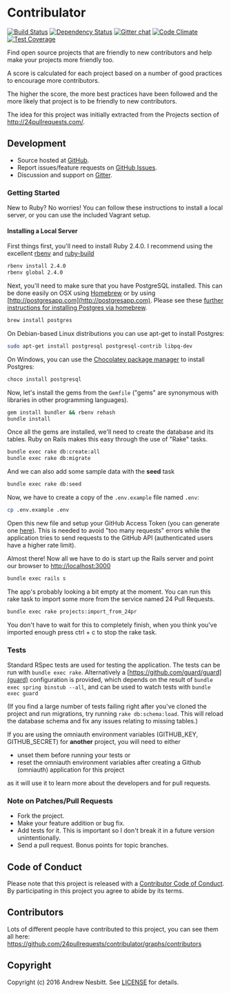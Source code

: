 # Contribulator

[![Build Status](https://travis-ci.org/24pullrequests/contribulator.svg?branch=master)](https://travis-ci.org/24pullrequests/contribulator)
[![Dependency Status](https://img.shields.io/gemnasium/24pullrequests/contribulator.svg?style=flat)](https://gemnasium.com/contribulator/contribulator)
[![Gitter chat](https://img.shields.io/badge/gitter-andrew--contribulator-brightgreen.svg?style=flat)](https://gitter.im/24pullrequests/contribulator)
[![Code Climate](https://codeclimate.com/github/24pullrequests/contribulator/badges/gpa.svg)](https://codeclimate.com/github/24pullrequests/contribulator)
[![Test Coverage](https://codeclimate.com/github/24pullrequests/contribulator/badges/coverage.svg)](https://codeclimate.com/github/24pullrequests/contribulator/coverage)

Find open source projects that are friendly to new contributors and help make your projects more friendly too.

A score is calculated for each project based on a number of good practices to encourage more contributors.

The higher the score, the more best practices have been followed and the more likely that project is to be friendly to
new contributors.

The idea for this project was initially extracted from the Projects section of  http://24pullrequests.com/.

## Development

- Source hosted at [GitHub](https://github.com/24pullrequests/contribulator).
- Report issues/feature requests on [GitHub Issues](https://github.com/24pullrequests/contribulator/issues).
- Discussion and support on [Gitter](https://gitter.im/24pullrequests/contribulator).

### Getting Started

New to Ruby? No worries! You can follow these instructions to install a local server, or you can use the included
Vagrant setup.

#### Installing a Local Server

First things first, you'll need to install Ruby 2.4.0. I recommend using the excellent
[rbenv](https://github.com/rbenv/rbenv) and [ruby-build](https://github.com/rbenv/ruby-build)

```bash
rbenv install 2.4.0
rbenv global 2.4.0
```

Next, you'll need to make sure that you have PostgreSQL installed. This can be done easily on OSX using
[Homebrew](http://mxcl.github.io/homebrew/) or by using [http://postgresapp.com](http://postgresapp.com).
Please see these
[further instructions for installing Postgres via homebrew](http://www.mikeball.us/blog/setting-up-postgres-with-homebrew/).

```bash
brew install postgres
```

On Debian-based Linux distributions you can use apt-get to install Postgres:

```bash
sudo apt-get install postgresql postgresql-contrib libpq-dev
```

On Windows, you can use the [Chocolatey package manager](http://chocolatey.org/) to install Postgres:

```bash
choco install postgresql
```

Now, let's install the gems from the `Gemfile` ("gems" are synonymous with libraries in other programming languages).

```bash
gem install bundler && rbenv rehash
bundle install
```

Once all the gems are installed, we'll need to create the database and its tables. Ruby on Rails makes this easy
through the use of "Rake" tasks.

```bash
bundle exec rake db:create:all
bundle exec rake db:migrate
```

And we can also add some sample data with the **seed** task

```bash
bundle exec rake db:seed
```

Now, we have to create a copy of the `.env.example` file named `.env`:

```bash
cp .env.example .env
```

Open this new file and setup your GitHub Access Token (you can generate one [here](https://github.com/settings/tokens)).
This is needed to avoid "too many requests" errors while the application tries to send requests to the GitHub API (authenticated users
 have a higher rate limit).

Almost there! Now all we have to do is start up the Rails server and point
our browser to <http://localhost:3000>

```bash
bundle exec rails s
```

The app's probably looking a bit empty at the moment. You can run this rake task to import some more from the
service named 24 Pull Requests.

```bash
bundle exec rake projects:import_from_24pr
```

You don't have to wait for this to completely finish, when you think you've imported enough press ctrl + c to
stop the rake task.

### Tests

Standard RSpec tests are used for testing the application. The
tests can be run with `bundle exec rake`. Alternatively a [https://github.com/guard/guard](guard) configuration is provided, which depends on the result of `bundle exec spring binstub --all`, and can be used to watch tests with `bundle exec guard`

(If you find a large number of tests failing right after you've cloned the project and run migrations, try running
`rake db:schema:load`. This will reload the database schema and fix any issues relating to missing tables.)

If you are using the omniauth environment variables
(GITHUB_KEY, GITHUB_SECRET)
for **another** project, you will need to either
* unset them before running your tests or
* reset the omniauth environment variables after creating a Github (omniauth) application for this project

as it will use it to learn more about the developers and for pull requests.

### Note on Patches/Pull Requests

* Fork the project.
* Make your feature addition or bug fix.
* Add tests for it. This is important so I don't break it in a future version unintentionally.
* Send a pull request. Bonus points for topic branches.

## Code of Conduct

Please note that this project is released with a [Contributor Code of Conduct](CODE_OF_CONDUCT.md). By participating in
this project you agree to abide by its terms.

## Contributors

Lots of different people have contributed to this project, you can see them all here:
https://github.com/24pullrequests/contribulator/graphs/contributors

## Copyright

Copyright (c) 2016 Andrew Nesbitt. See [LICENSE](https://github.com/24pullrequests/contribulator/blob/master/LICENSE) for details.
